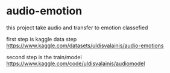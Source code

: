 # audio-emotion


this project take audio and transfer to emotion classefied

first step is kaggle data step
https://www.kaggle.com/datasets/uldisvalainis/audio-emotions

second step is the train/model
https://www.kaggle.com/code/uldisvalainis/audiomodel
